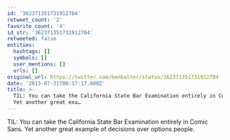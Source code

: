 ```yaml
---
id: '362371351731912704'
retweet_count: '2'
favorite_count: '4'
id_str: '362371351731912704'
retweeted: false
entities:
  hashtags: []
  symbols: []
  user_mentions: []
  urls: []
original_url: https://twitter.com/benbalter/status/362371351731912704
date: '2013-07-31T00:37:17.000Z'
title: >-
  TIL: You can take the California State Bar Examination entirely in Comic Sans.
  Yet another great exa…
---
```


TIL: You can take the California State Bar Examination entirely in Comic Sans. Yet another great example of decisions over options people.